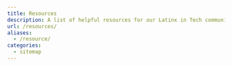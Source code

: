 ```yaml
---
title: Resources
description: A list of helpful resources for our Latinx in Tech community.
url: /resources/
aliases:
  - /resource/
categories:
  - sitemap
---
```

